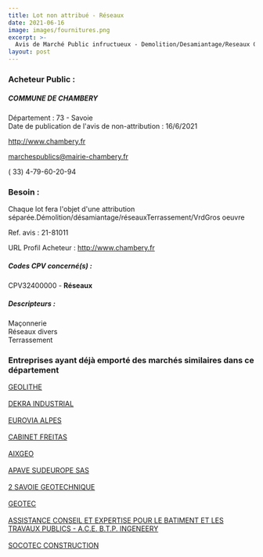 ```yaml
---
title: Lot non attribué - Réseaux
date: 2021-06-16
image: images/fournitures.png
excerpt: >-
  Avis de Marché Public infructueux - Demolition/Desamiantage/Reseaux Groupe Scolaire Vert Bois - Travaux Prealables D'Installation De Batiments Modulaires
layout: post
---
```


### Acheteur Public :
##### COMMUNE DE CHAMBERY
Département : 73 - Savoie<br/>
Date de publication de l'avis de non-attribution : 16/6/2021


http://www.chambery.fr

marchespublics@mairie-chambery.fr

( 33) 4-79-60-20-94
### Besoin :

Chaque lot fera l'objet d'une attribution séparée.Démolition/désamiantage/réseauxTerrassement/VrdGros oeuvre

Ref. avis : 21-81011

URL Profil Acheteur : http://www.chambery.fr

##### Codes CPV concerné(s) :
CPV32400000 - **Réseaux** <br/>

##### Descripteurs :
Maçonnerie <br/>
Réseaux divers <br/>
Terrassement <br/>

### Entreprises ayant déjà emporté des marchés similaires dans ce département
<a href="/entreprise-553/siren-387808595">GEOLITHE</a><br/><br/>
<a href="/entreprise-560/siren-433250834">DEKRA INDUSTRIAL</a><br/><br/>
<a href="/entreprise-560/siren-433888674">EUROVIA ALPES</a><br/><br/>
<a href="/entreprise-564/siren-478354061">CABINET FREITAS</a><br/><br/>
<a href="/entreprise-564/siren-481521854">AIXGEO</a><br/><br/>
<a href="/entreprise-570/siren-518720925">APAVE SUDEUROPE SAS</a><br/><br/>
<a href="/entreprise-574/siren-751448655">2 SAVOIE GEOTECHNIQUE</a><br/><br/>
<a href="/entreprise-575/siren-778196501">GEOTEC</a><br/><br/>
<a href="/entreprise-579/siren-823520473">ASSISTANCE CONSEIL ET EXPERTISE POUR LE BATIMENT ET LES TRAVAUX PUBLICS - A.C.E. B.T.P. INGENEERY</a><br/><br/>
<a href="/entreprise-580/siren-834157513">SOCOTEC CONSTRUCTION</a><br/><br/>

